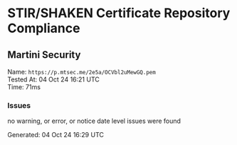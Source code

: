 # STIR/SHAKEN Certificate Repository Compliance

## Martini Security

Name: `https://p.mtsec.me/2e5a/OCVbl2uMewGQ.pem`\
Tested At: 04 Oct 24 16:21 UTC\
Time: 71ms

### Issues

no warning, or error, or notice date level issues were found

Generated: 04 Oct 24 16:29 UTC